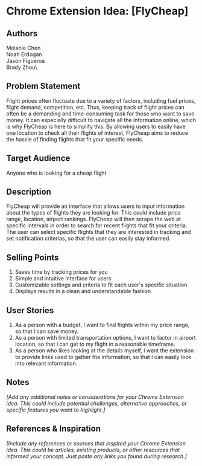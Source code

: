 # Chrome Extension Idea: [FlyCheap]

## Authors

Melanie Chen\
Noah Erdogan\
Jason Figueroa\
Brady Zhou\

## Problem Statement

Flight prices often fluctuate due to a variety of factors, including fuel prices, flight demand, competition, etc. Thus, keeping track of flight prices can often be a demanding and time-consuming task for those who want to save money. It can especially difficult to navigate all the information online, which is why FlyCheap is here to simplify this. By allowing users to easily have one location to check all their flights of interest, FlyCheap aims to reduce the hassle of finding flights that fit your specific needs.

## Target Audience

Anyone who is looking for a cheap flight

## Description

FlyCheap will provide an interface that allows users to input information about the types of flights they are looking for. This could include price range, location, airport rankings. FlyCheap will then scrape the web at specific intervals in order to search for recent flights that fit your criteria. The user can select specific flights that they are interested in tracking and set notification criterias, so that the user can easily stay informed.

## Selling Points

1. Saves time by tracking prices for you
2. Simple and intuitive interface for users
3. Customizable settings and criteria to fit each user's specific situation
4. Displays results in a clean and understandable fashion

## User Stories

1. As a person with a budget, I want to find flights within my price range, so that I can save money.
2. As a person with limited transportation options, I want to factor in airport location, so that I can get to my flight in a reasonable timeframe.
3. As a person who likes looking at the details myself, I want the extension to provide links used to gather the information, so that I can easily look into relevant information.

## Notes

_[Add any additional notes or considerations for your Chrome Extension idea. This could include potential challenges, alternative approaches, or specific features you want to highlight.]_

## References & Inspiration

_[Include any references or sources that inspired your Chrome Extension idea. This could be articles, existing products, or other resources that informed your concept. Just paste any links you found during research.]_
